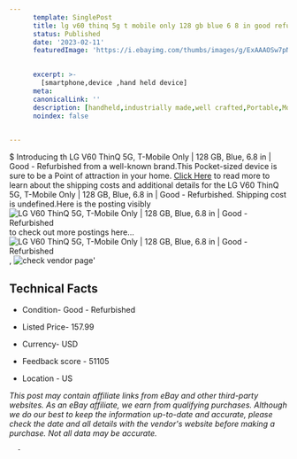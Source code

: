 ```yaml
---
      template: SinglePost
      title: lg v60 thinq 5g t mobile only 128 gb blue 6 8 in good refurbished
      status: Published
      date: '2023-02-11'
      featuredImage: 'https://i.ebayimg.com/thumbs/images/g/ExAAAOSw7pNj0PRh/s-l225.jpg'
       

      excerpt: >-
        [smartphone,device ,hand held device]
      meta:
      canonicalLink: ''
      description: [handheld,industrially made,well crafted,Portable,Mobile,Compact,Convenient,Lightweight,Maneuverable,Man-portable,Miniature,Carriable,Hand-held,Light,Holdable,Transportable,Mobile device,Pocket-sized,On-the-go,Wireless,Cordless,Compact size,Convenient size, smartphone,device ,hand held device]
      noindex: false
      

---
```

$
      Introducing th LG V60 ThinQ 5G, T-Mobile Only | 128 GB, Blue, 6.8 in | Good - Refurbished from a well-known brand.This Pocket-sized device  is sure to be a Point of attraction  in your home. [Click Here](https://www.ebay.com/itm/134424125592?hash=item1f4c4d6098%3Ag%3AExAAAOSw7pNj0PRh&mkevt=1&mkcid=1&mkrid=711-53200-19255-0&campid=%253CePNCampaignId%253E&customid=%253CreferenceId%253E&toolid=10049) to read more to learn about the shipping costs and additional details for the LG V60 ThinQ 5G, T-Mobile Only | 128 GB, Blue, 6.8 in | Good - Refurbished. Shipping cost is undefined.Here is the posting visibly ![LG V60 ThinQ 5G, T-Mobile Only | 128 GB, Blue, 6.8 in | Good - Refurbished](https://i.ebayimg.com/thumbs/images/g/ExAAAOSw7pNj0PRh/s-l225.jpg) to check out more postings here... ![LG V60 ThinQ 5G, T-Mobile Only | 128 GB, Blue, 6.8 in | Good - Refurbished](https://i.ebayimg.com/images/g/ExAAAOSw7pNj0PRh/s-l1600.jpg), ![check vendor page](https://origin-galleryplus.ebayimg.com/ws/web/134424125592_2_0_1/225x225.jpg,https://origin-galleryplus.ebayimg.com/ws/web/134424125592_3_0_1/225x225.jpg,https://origin-galleryplus.ebayimg.com/ws/web/134424125592_4_0_1/225x225.jpg)'

      

 ## Technical Facts 



     
      

 - Condition- Good - Refurbished 


      

 - Listed Price- 157.99 


      

 - Currency- USD 


      

 - Feedback score - 51105 


      

 - Location - US 


      
      

 *_This post may contain affiliate links from eBay and other third-party websites. As an eBay affiliate, we earn from qualifying purchases. Although we do our best to keep the information up-to-date and accurate, please check the date and all details with the vendor's website before making a purchase. Not all data may be accurate._*




      -
